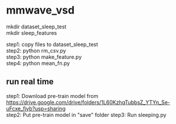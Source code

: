# mmwave_vsd
mkdir dataset_sleep_test  
mkdir sleep_features

step1: copy files to dataset_sleep_test    
step2: python rm_csv.py  
step3: python make_feature.py  
step4: python mean_fn.py  
 
## run real time
step1: Download pre-train model from https://drive.google.com/drive/folders/1L60KzhqTubbsZ_YTYn_Se-uFcxe_fjyb?usp=sharing	
step2: Put pre-train model in "save" folder	
step3: Run sleeping.py	

